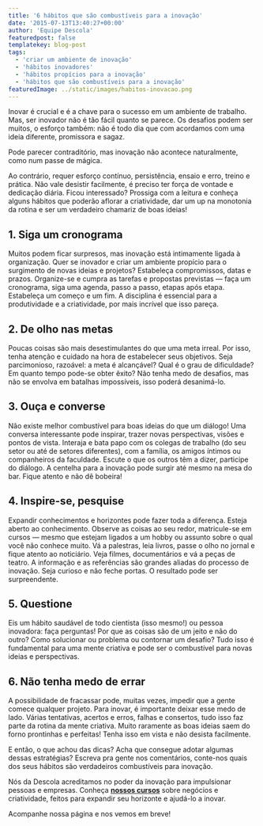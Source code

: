 ```yaml
---
title: '6 hábitos que são combustíveis para a inovação'
date: '2015-07-13T13:40:27+00:00'
author: 'Equipe Descola'
featuredpost: false
templatekey: blog-post
tags:
  - 'criar um ambiente de inovação'
  - 'hábitos inovadores'
  - 'hábitos propícios para a inovação'
  - 'hábitos que são combustíveis para a inovação'
featuredImage: ../static/images/habitos-inovacao.png
---
```


Inovar é crucial e é a chave para o sucesso em um ambiente de trabalho. Mas, ser inovador não é tão fácil quanto se parece. Os desafios podem ser muitos, o esforço também: não é todo dia que com acordamos com uma ideia diferente, promissora e sagaz.

Pode parecer contraditório, mas inovação não acontece naturalmente, como num passe de mágica.

Ao contrário, requer esforço contínuo, persistência, ensaio e erro, treino e prática. Não vale desistir facilmente, é preciso ter força de vontade e dedicação diária. Ficou interessado? Prossiga com a leitura e conheça alguns hábitos que poderão aflorar a criatividade, dar um up na monotonia da rotina e ser um verdadeiro chamariz de boas ideias!

## **1. Siga um cronograma**

Muitos podem ficar surpresos, mas inovação está intimamente ligada à organização. Quer se inovador e criar um ambiente propício para o surgimento de novas ideias e projetos? Estabeleça compromissos, datas e prazos. Organize-se e cumpra as tarefas e propostas previstas — faça um cronograma, siga uma agenda, passo a passo, etapas após etapa. Estabeleça um começo e um fim. A disciplina é essencial para a produtividade e a criatividade, por mais incrível que isso pareça.

## **2. De olho nas metas**

Poucas coisas são mais desestimulantes do que uma meta irreal. Por isso, tenha atenção e cuidado na hora de estabelecer seus objetivos. Seja parcimonioso, razoável: a meta é alcançável? Qual é o grau de dificuldade? Em quanto tempo pode-se obter êxito? Não tenha medo de desafios, mas não se envolva em batalhas impossíveis, isso poderá desanimá-lo.

## **3. Ouça e converse**

Não existe melhor combustível para boas ideias do que um diálogo! Uma conversa interessante pode inspirar, trazer novas perspectivas, visões e pontos de vista. Interaja e bata papo com os colegas de trabalho (do seu setor ou até de setores diferentes), com a família, os amigos íntimos ou companheiros da faculdade. Escute o que os outros têm a dizer, participe do diálogo. A centelha para a inovação pode surgir até mesmo na mesa do bar. Fique atento e não dê bobeira!

## **4. Inspire-se, pesquise**

Expandir conhecimentos e horizontes pode fazer toda a diferença. Esteja aberto ao conhecimento. Observe as coisas ao seu redor, matricule-se em cursos — mesmo que estejam ligados a um hobby ou assunto sobre o qual você não conhece muito. Vá a palestras, leia livros, passe o olho no jornal e fique atento ao noticiário. Veja filmes, documentários e vá a peças de teatro. A informação e as referências são grandes aliadas do processo de inovação. Seja curioso e não feche portas. O resultado pode ser surpreendente.

## **5. Questione**

Eis um hábito saudável de todo cientista (isso mesmo!) ou pessoa inovadora: faça perguntas! Por que as coisas são de um jeito e não do outro? Como solucionar ou problema ou contornar um desafio? Tudo isso é fundamental para uma mente criativa e pode ser o combustível para novas ideias e perspectivas.

## **6. Não tenha medo de errar**

A possibilidade de fracassar pode, muitas vezes, impedir que a gente comece qualquer projeto. Para inovar, é importante deixar esse medo de lado. Várias tentativas, acertos e erros, falhas e consertos, tudo isso faz parte da rotina da mente criativa. Muito raramente as boas ideias saem do forno prontinhas e perfeitas! Tenha isso em vista e não desista facilmente.

E então, o que achou das dicas? Acha que consegue adotar algumas dessas estratégias? Escreva pra gente nos comentários, conte-nos quais dos seus hábitos são verdadeiros combustíveis para inovação.

Nós da Descola acreditamos no poder da inovação para impulsionar pessoas e empresas. Conheça **[nossos cursos](http://descola.org/cursos)** sobre negócios e criatividade, feitos para expandir seu horizonte e ajudá-lo a inovar.

Acompanhe nossa página e nos vemos em breve!
